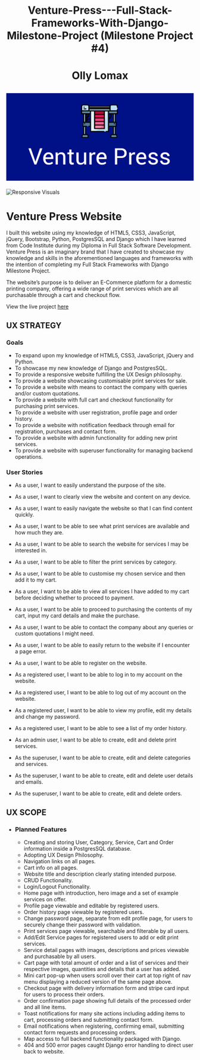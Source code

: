 <h1 align="center">Venture-Press---Full-Stack-Frameworks-With-Django-Milestone-Project (Milestone Project #4)</h1>
<h1 align="center">Olly Lomax</h1>
<h2 align="center"><img src="media/readme/readmeheader.png"></h2>

![Responsive Visuals]()

# Venture Press Website

I built this website using my knowledge of HTML5, CSS3, JavaScript, jQuery, Bootstrap, Python, PostgresSQL and Django which I have learned from Code Institute during my Diploma in Full Stack Software Development. Venture Press is an imaginary brand that I have created to showcase my knowledge and skills in the aforementioned languages and frameworks with the intention of completing my Full Stack Frameworks with Django Milestone Project.

The website’s purpose is to deliver an E-Commerce platform for a domestic printing company, offering a wide range of print services which are all purchasable through a cart and checkout flow.

View the live project [here](https://venture-press.herokuapp.com/)

## UX STRATEGY

### Goals
- To expand upon my knowledge of HTML5, CSS3, JavaScript, jQuery and Python.
- To showcase my new knowledge of Django and PostgresSQL.
- To provide a responsive website fulfilling the UX Design philosophy.
- To provide a website showcasing customisable print services for sale.
- To provide a website with means to contact the company with queries and/or custom quotations.
- To provide a website with full cart and checkout functionality for purchasing print services.
- To provide a website with user registration, profile page and order history.
- To provide a website with notification feedback through email for registration, purchases and contact form.
- To provide a website with admin functionality for adding new print services.
- To provide a website with superuser functionality for managing backend operations.

### User Stories

- As a user, I want to easily understand the purpose of the site.

- As a user, I want to clearly view the website and content on any device.

- As a user, I want to easily navigate the website so that I can find content quickly.

- As a user, I want to be able to see what print services are available and how much they are.

- As a user, I want to be able to search the website for services I may be interested in.

- As a user, I want to be able to filter the print services by category.

- As a user, I want to be able to customise my chosen service and then add it to my cart.

- As a user, I want to be able to view all services I have added to my cart before deciding whether to proceed to payment.

- As a user, I want to be able to proceed to purchasing the contents of my cart, input my card details and make the purchase.

- As a user, I want to be able to contact the company about any queries or custom quotations I might need.

- As a user, I want to be able to easily return to the website if I encounter a page error.

- As a user, I want to be able to register on the website.

- As a registered user, I want to be able to log in to my account on the website.

- As a registered user, I want to be able to log out of my account on the website.

- As a registered user, I want to be able to view my profile, edit my details and change my password.

- As a registered user, I want to be able to see a list of my order history.

- As an admin user, I want to be able to create, edit and delete print services. 

- As the superuser, I want to be able to create, edit and delete categories and services.

- As the superuser, I want to be able to create, edit and delete user details and emails.

- As the superuser, I want to be able to create, edit and delete orders.

## UX SCOPE

- ### Planned Features

    -   Creating and storing User, Category, Service, Cart and Order information inside a PostgresSQL database.
    -   Adopting UX Design Philosophy.
    -   Navigation links on all pages.
    -   Cart info on all pages.								
    -   Website title and description clearly stating intended purpose.			
    -   CRUD Functionality.							
    -   Login/Logout Functionality.	
    -   Home page with introduction, hero image and a set of example services on offer.
    -   Profile page viewable and editable by registered users.
    -   Order history page viewable by registered users.
    -   Change password page, separate from edit profile page, for users to securely change their password with validation.
    -   Print services page viewable, searchable and filterable by all users.
    -   Add/Edit Service pages for registered users to add or edit print services.
    -   Service detail pages with images, descriptions and prices viewable and purchasable by all users.
    -   Cart page with total amount of order and a list of services and their respective images, quantities and details that a user has added.
    -   Mini cart pop-up when users scroll over their cart at top right of nav menu displaying a reduced version of the same page above.
    -   Checkout page with delivery information form and stripe card input for users to process their orders.
    -   Order confirmation page showing full details of the processed order and all line items.
    -   Toast notifications for many site actions including adding items to cart, processing orders and submitting contact form.
    -   Email notifications when registering, confirming email, submitting contact form requests and processing orders.
    -   Map access to full backend functionality packaged with Django.
    -   404 and 500 error pages caught Django error handling to direct user back to website.